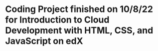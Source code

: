 # Coding Project finished on 10/8/22 for Introduction to Cloud Development with HTML, CSS, and JavaScript on edX
